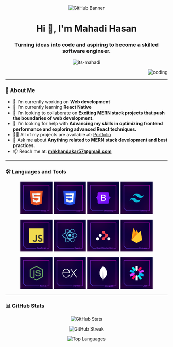 <p align="center">
  <img src="https://i.ibb.co/RkfPfjr4/github-banner.png" alt="GitHub Banner"/>
</p>

<h1 align="center">Hi 👋, I'm Mahadi Hasan</h1>
<h3 align="center">Turning ideas into code and aspiring to become a skilled software engineer.</h3>

<p align="center">
  <img src="https://komarev.com/ghpvc/?username=its-mahadi&label=Profile%20views&color=0e75b6&style=flat" alt="its-mahadi" />
</p>

<p align="right">
  <img src="https://cdn.dribbble.com/users/1162077/screenshots/3848914/programmer.gif" alt="coding" width="400"/>
</p>

---

### 🚀 About Me

- 🔭 I’m currently working on **Web development**  
- 🌱 I’m currently learning **React Native**  
- 👯 I’m looking to collaborate on **Exciting MERN stack projects that push the boundaries of web development.**  
- 🤝 I’m looking for help with **Advancing my skills in optimizing frontend performance and exploring advanced React techniques.**  
- 👨‍💻 All of my projects are available at: [Portfolio](https://mahadis-portfolio.vercel.app/)  
- 💬 Ask me about **Anything related to MERN stack development and best practices.**  
- 📫 Reach me at: **mhkhandakar57@gmail.com**

---

### 🛠️ Languages and Tools

<p align="center">
  <img height="100" src="https://raw.githubusercontent.com/ProgrammingHero1/ProgrammingHero1/main/image/HTML.png" alt="HTML"/>
  <img height="100" src="https://raw.githubusercontent.com/ProgrammingHero1/ProgrammingHero1/main/image/CSS.png" alt="CSS"/>
  <img height="100" src="https://raw.githubusercontent.com/ProgrammingHero1/ProgrammingHero1/main/image/Bootstrap.png" alt="Bootstrap"/>
  <img height="100" src="https://raw.githubusercontent.com/ProgrammingHero1/ProgrammingHero1/main/image/Tailwind.png" alt="Tailwind"/>
</p>

<p align="center">
  <img height="100" src="https://raw.githubusercontent.com/ProgrammingHero1/ProgrammingHero1/main/image/JavaScript.png" alt="JavaScript"/>
  <img height="100" src="https://raw.githubusercontent.com/ProgrammingHero1/ProgrammingHero1/main/image/React.png" alt="React"/>
  <img height="100" src="https://raw.githubusercontent.com/ProgrammingHero1/ProgrammingHero1/main/image/ReactRouterDom.png" alt="React Router"/>
  <img height="100" src="https://raw.githubusercontent.com/ProgrammingHero1/ProgrammingHero1/main/image/Firebase.png" alt="Firebase"/>
</p>

<p align="center">
  <img height="100" src="https://raw.githubusercontent.com/ProgrammingHero1/ProgrammingHero1/main/image/Nodejs.png" alt="Node.js"/>
  <img height="100" src="https://raw.githubusercontent.com/ProgrammingHero1/ProgrammingHero1/main/image/Express.png" alt="Express"/>
  <img height="100" src="https://raw.githubusercontent.com/ProgrammingHero1/ProgrammingHero1/main/image/MongoDB.png" alt="MongoDB"/>
  <img height="100" src="https://raw.githubusercontent.com/ProgrammingHero1/ProgrammingHero1/main/image/JWT.png" alt="JWT"/>
</p>

---

### 📊 GitHub Stats

<p align="center">
  <img src="https://github-readme-stats.vercel.app/api?username=its-mahadi&show_icons=true&locale=en" alt="GitHub Stats"/>
</p>

<p align="center">
  <img src="https://github-readme-streak-stats.herokuapp.com/?user=its-mahadi" alt="GitHub Streak"/>
</p>

<p align="center">
  <img src="https://github-readme-stats.vercel.app/api/top-langs?username=its-mahadi&show_icons=true&locale=en&layout=compact" alt="Top Languages"/>
</p>



